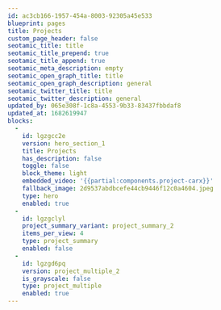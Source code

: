 ```yaml
---
id: ac3cb166-1957-454a-8003-92305a45e533
blueprint: pages
title: Projects
custom_page_header: false
seotamic_title: title
seotamic_title_prepend: true
seotamic_title_append: true
seotamic_meta_description: empty
seotamic_open_graph_title: title
seotamic_open_graph_description: general
seotamic_twitter_title: title
seotamic_twitter_description: general
updated_by: 065e308f-1c8a-4553-9b33-83437fbbdaf8
updated_at: 1682619947
blocks:
  -
    id: lgzgcc2e
    version: hero_section_1
    title: Projects
    has_description: false
    toggle: false
    block_theme: light
    embedded_video: '{{partial:components.project-carx}}'
    fallback_image: 2d9537abdbcefe44cb9446f12c0a4604.jpeg
    type: hero
    enabled: true
  -
    id: lgzgclyl
    project_summary_variant: project_summary_2
    items_per_view: 4
    type: project_summary
    enabled: false
  -
    id: lgzgd6pq
    version: project_multiple_2
    is_grayscale: false
    type: project_multiple
    enabled: true
---
```

